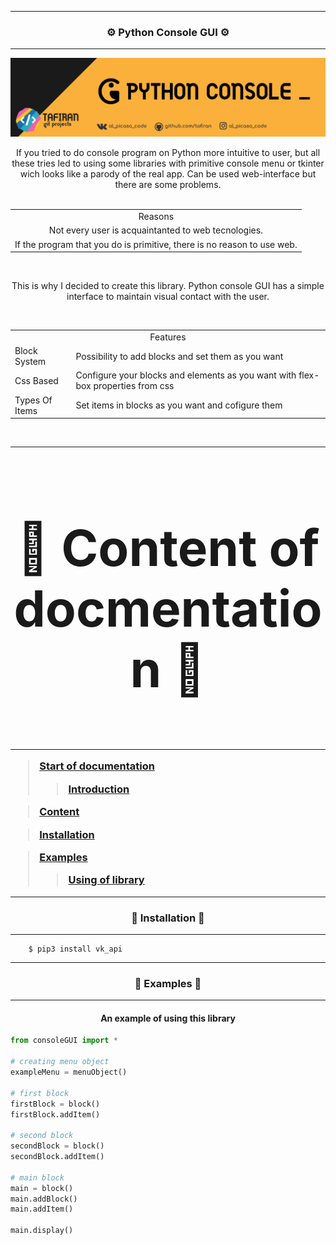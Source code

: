 	
<hr name="start" />

<!-- name of project -->
<h3 align="center">
 <b>⚙ Python Console GUI ⚙</b>
</h3>

<!-- introduction  -->
<hr name="i1" />

<img src="https://github.com/tafiran/Python-Console-GUI/blob/main/media/block.png" alt="illustration 1"></img>

<!-- socials -->
<div class="vk" width="50" height="30" color="red">

</div>

<div class="facebook">

</div>

<div class="instagram">

</div>

	
<!-- first block paragraph -->
<div align="center" text-align="justify"> 
If you tried to do console program on Python more intuitive to user, but all these tries led to using some libraries with primitive console menu or tkinter wich looks like a parody of the real app. Can be used web-interface but there are some problems. 
</div> <br />

<!-- reasons why do i create this lib -->
<table align="center">
	<tbody>
	  <tr>
				<td colspan="2" align="center">Reasons</td>
			</tr>
			<tr>
				<td align="center">Not every user is acquaintanted to web tecnologies.</td>
			</tr>
			<tr>
				<td align="center">If the program that you do is primitive, there is no reason to use web.</td>
			</tr>
		</tbody>
</table> <br />
<p align="center">This is why I decided to create this library. Python console GUI has a simple interface to maintain visual contact with the user.</p><br />

<!-- features of library -->
<table align="center">
	<tbody>
  <tr>
			<td colspan="2" align="center">Features</td>
		</tr>
		<tr>
			<td>Block System</td>
			<td>Possibility to add blocks and set them as you want</td>
		</tr>
		<tr>
			<td>Css Based</td>
			<td>Configure your blocks and elements as you want with flex-box properties from css</td>
		</tr>
		<tr>
			<td>Types Of Items</td>
			<td>Set items in blocks as you want and cofigure them</td>
		</tr>
	</tbody>
</table> <br />

	
<hr name="content" />

<!-- Content of documentation -->
<h3 align="center" style="font-size: 80px;" id="#content">
 📜 Content of docmentation 📜
<h3> 
	
	
<hr />
	
<!-- content -->
<blockquote align><p><a href="#start">Start of documentation</a></p>
	<blockquote><p><a href="#i1">Introduction</a></p></blockquote>
</blockquote>
	
<blockquote><p><a href="#content">Content</a></p></blockquote>
<blockquote><p><a href="#install">Installation</a></p></blockquote>
<blockquote><p><a href="#examples">Examples</a></p>
	<blockquote><p><a href="#e1">Using of library</a></p></blockquote>
</blockquote>
	
<hr name="install" />

<!-- title -->
<h3 align="center">
 <b>🧭 Installation 🧭</b>
</h3>

<!-- installation  -->
<hr />
	
	    $ pip3 install vk_api

<hr name="examples"/>
	
<!-- title -->
<h3 align="center">
 <b>🧭 Examples 🧭</b>
</h3>

<!-- examples  -->
	
<hr />
	
<h4 name="e1" align="center">An example of using this library</h4>
	
```Python
from consoleGUI import *

# creating menu object
exampleMenu = menuObject()

# first block
firstBlock = block()
firstBlock.addItem()

# second block
secondBlock = block()
secondBlock.addItem()

# main block
main = block()
main.addBlock()
main.addItem()

main.display()
```

